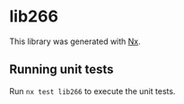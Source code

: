 # lib266

This library was generated with [Nx](https://nx.dev).

## Running unit tests

Run `nx test lib266` to execute the unit tests.
